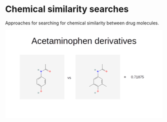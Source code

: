# Chemical similarity searches

Approaches for searching for chemical similarity between drug molecules.

![alt text](https://raw.githubusercontent.com/JSLJ23/chemical-similarity/main/png/image.png?token=GHSAT0AAAAAABSS455BYHN26MKSY3UY6RHWYSCUBQQ)
